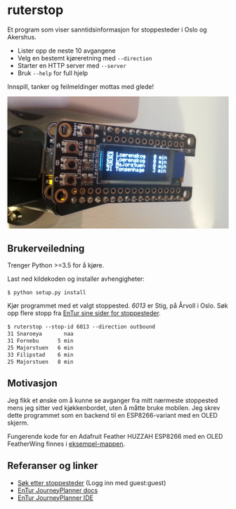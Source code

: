 # ruterstop

Et program som viser sanntidsinformasjon for stoppesteder i Oslo og Akershus.

- Lister opp de neste 10 avgangene
- Velg en bestemt kjøreretning med `--direction`
- Starter en HTTP server med `--server`
- Bruk `--help` for full hjelp

Innspill, tanker og feilmeldinger mottas med glede!

![Adafruit Feather HUZZAH ESP8266 med OLED FeatherWing som kjører ruterstop.py][demopic-1]

## Brukerveiledning

Trenger Python >=3.5 for å kjøre.

Last ned kildekoden og installer avhengigheter:

```
$ python setup.py install
```

Kjør programmet med et valgt stoppested. *6013* er Stig, på Årvoll i Oslo.
Søk opp flere stopp fra [EnTur sine sider for stoppesteder][stoppesteder].

```
$ ruterstop --stop-id 6013 --direction outbound
31 Snaroeya       naa
31 Fornebu      5 min
25 Majorstuen   6 min
33 Filipstad    6 min
25 Majorstuen   8 min
```

## Motivasjon

Jeg fikk et ønske om å kunne se avganger fra mitt nærmeste stoppested mens
jeg sitter ved kjøkkenbordet, uten å måtte bruke mobilen.
Jeg skrev dette programmet som en backend til en ESP8266-variant med en
OLED skjerm.

Fungerende kode for en Adafruit Feather HUZZAH ESP8266 med en OLED FeatherWing
finnes i [eksempel-mappen](./examples/arduino-esp8266-feather-oled).

## Referanser og linker
- [Søk etter stoppesteder][stoppesteder] (Logg inn med guest:guest)
- [EnTur JourneyPlanner docs](https://developer.entur.org/pages-journeyplanner-journeyplanner)
- [EnTur JourneyPlanner IDE](https://api.entur.io/journey-planner/v2/ide/)

[demopic-1]: ./demo-1.png
[stoppesteder]: https://stoppested.entur.org/?stopPlaceId=NSR:StopPlace:6013
